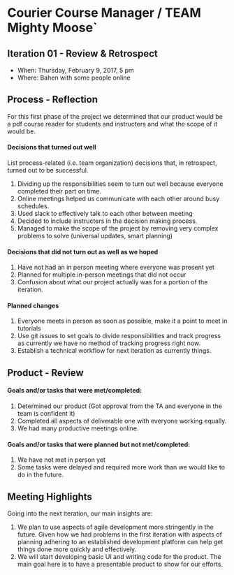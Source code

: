 # Courier Course Manager / TEAM Mighty Moose`


## Iteration 01 - Review & Retrospect

 * When: Thursday, February 9, 2017, 5 pm
 * Where: Bahen with some people online

## Process - Reflection

For this first phase of the project we determined that our product would be a pdf course reader for students and instructers and what the scope of it would be.

#### Decisions that turned out well

List process-related (i.e. team organization) decisions that, in retrospect, turned out to be successful.

1. Dividing up the responsibilities seem to turn out well because everyone completed their part on time.
2. Online meetings helped us communicate with each other around busy schedules.
3. Used slack to effectively talk to each other between meeting
4. Decided to include instructers in the decision making process.
5. Managed to make the scope of the project by removing very complex problems to solve (universal updates, smart planning)

#### Decisions that did not turn out as well as we hoped

1. Have not had an in person meeting where everyone was present yet
2. Planned for multiple in-person meetings that did not occur
3. Confusion about what our project actually was for a portion of the iteration.


#### Planned changes

1. Everyone meets in person as soon as possible, make it a point to meet in tutorials
2. Use git issues to set goals to divide responsibilities and track progress as currently we have no method of tracking progress right now.
3. Establish a technical workflow for next iteration as currently things.


## Product - Review

#### Goals and/or tasks that were met/completed:
1. Determined our product (Got approval from the TA and everyone in the team is confident it)
2. Completed all aspects of deliverable one with everyone working equally.
3. We had many productive meetings online.


#### Goals and/or tasks that were planned but not met/completed:
1. We have not met in person yet
2. Some tasks were delayed and required more work than we would like to do in the future.

## Meeting Highlights

Going into the next iteration, our main insights are:

1. We plan to use aspects of agile development more stringently in the future. Given how we had problems in the first iteration with aspects of planning adhering to an established development platform can help get things done more quickly and effectively.
2. We will start developing basic UI and writing code for the product. The main goal here is to have a presentable product to show for our efforts.
